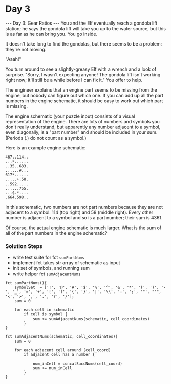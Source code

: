# Day 3
--- Day 3: Gear Ratios ---
You and the Elf eventually reach a gondola lift station; he says the gondola lift will take you up to the water source, but this is as far as he can bring you. You go inside.

It doesn't take long to find the gondolas, but there seems to be a problem: they're not moving.

"Aaah!"

You turn around to see a slightly-greasy Elf with a wrench and a look of surprise. "Sorry, I wasn't expecting anyone! The gondola lift isn't working right now; it'll still be a while before I can fix it." You offer to help.

The engineer explains that an engine part seems to be missing from the engine, but nobody can figure out which one. If you can add up all the part numbers in the engine schematic, it should be easy to work out which part is missing.

The engine schematic (your puzzle input) consists of a visual representation of the engine. There are lots of numbers and symbols you don't really understand, but apparently any number adjacent to a symbol, even diagonally, is a "part number" and should be included in your sum. (Periods (.) do not count as a symbol.)

Here is an example engine schematic:
```
467..114..
...*......
..35..633.
......#...
617*......
.....+.58.
..592.....
......755.
...$.*....
.664.598..
```
In this schematic, two numbers are not part numbers because they are not adjacent to a symbol: 114 (top right) and 58 (middle right). Every other number is adjacent to a symbol and so is a part number; their sum is 4361.

Of course, the actual engine schematic is much larger. What is the sum of all of the part numbers in the engine schematic?

### Solution Steps
- write test suite for fct `sumPartNums`
- implement  fct takes str array of schematic as input
- init set of symbols, and running sum
- write helper fct `sumAdjacentNums`
```
fct sumPartNums(){
    symbolSet  = ['!', '@', '#', '$', '%', '^', '&', '*', '(', ')', '-', '_', '=', '+', '[', ']', '{', '}', '|', '\\', ':', ';', '"', "'", '<', '>', ',', '.', '?', '/'];
    sum = 0

    for each cell in schematic
        if cell is symbol {
            sum += sumAdjacentNums(schematic, cell_coordinates)
        }
}

fct sumAdjacentNums(schematic, cell_coordinates){
    sum = 0

    for each adjacent cell around (cell_coord)
        if adjacent cell has a number {

            num_inCell = concatSuccNums(cell_coord)
            sum += num_inCell
        }
}

```